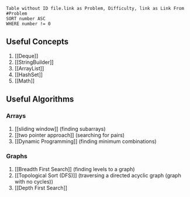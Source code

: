 ```dataview
Table without ID file.link as Problem, Difficulty, link as Link From #Problem
SORT number ASC
WHERE number != 0
```


## Useful Concepts
1. [[Deque]]
2. [[StringBuilder]]
3. [[ArrayList]]
4. [[HashSet]]
5. [[Math]]
	
## Useful Algorithms
### Arrays
1. [[sliding window]] (finding subarrays)
2. [[two pointer approach]] (searching for pairs)
3. [[Dynamic Programming]] (finding minimum combinations)
### Graphs
1. [[Breadth First Search]] (finding levels to a graph)
2. [[Topological Sort (DFS)]] (traversing a directed acyclic graph (graph with no cycles))
3. [[Depth First Search]]
